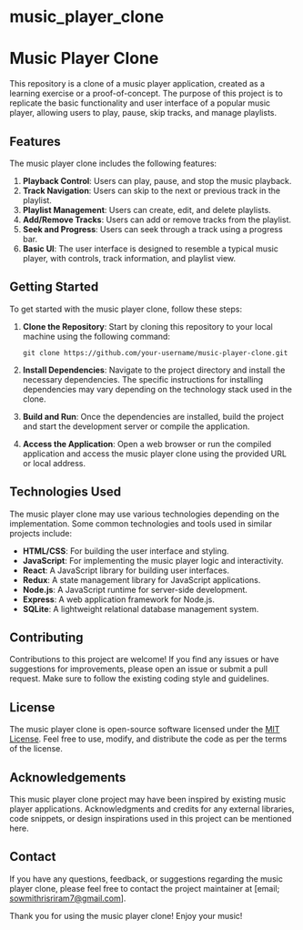 # music_player_clone
# Music Player Clone

This repository is a clone of a music player application, created as a learning exercise or a proof-of-concept. The purpose of this project is to replicate the basic functionality and user interface of a popular music player, allowing users to play, pause, skip tracks, and manage playlists.

## Features

The music player clone includes the following features:

1. **Playback Control**: Users can play, pause, and stop the music playback.
2. **Track Navigation**: Users can skip to the next or previous track in the playlist.
3. **Playlist Management**: Users can create, edit, and delete playlists.
4. **Add/Remove Tracks**: Users can add or remove tracks from the playlist.
5. **Seek and Progress**: Users can seek through a track using a progress bar.
6. **Basic UI**: The user interface is designed to resemble a typical music player, with controls, track information, and playlist view.

## Getting Started

To get started with the music player clone, follow these steps:

1. **Clone the Repository**: Start by cloning this repository to your local machine using the following command:

   ```
   git clone https://github.com/your-username/music-player-clone.git
   ```

2. **Install Dependencies**: Navigate to the project directory and install the necessary dependencies. The specific instructions for installing dependencies may vary depending on the technology stack used in the clone.

3. **Build and Run**: Once the dependencies are installed, build the project and start the development server or compile the application.

4. **Access the Application**: Open a web browser or run the compiled application and access the music player clone using the provided URL or local address.

## Technologies Used

The music player clone may use various technologies depending on the implementation. Some common technologies and tools used in similar projects include:

- **HTML/CSS**: For building the user interface and styling.
- **JavaScript**: For implementing the music player logic and interactivity.
- **React**: A JavaScript library for building user interfaces.
- **Redux**: A state management library for JavaScript applications.
- **Node.js**: A JavaScript runtime for server-side development.
- **Express**: A web application framework for Node.js.
- **SQLite**: A lightweight relational database management system.

## Contributing

Contributions to this project are welcome! If you find any issues or have suggestions for improvements, please open an issue or submit a pull request. Make sure to follow the existing coding style and guidelines.

## License

The music player clone is open-source software licensed under the [MIT License](LICENSE). Feel free to use, modify, and distribute the code as per the terms of the license.

## Acknowledgements

This music player clone project may have been inspired by existing music player applications. Acknowledgments and credits for any external libraries, code snippets, or design inspirations used in this project can be mentioned here.

## Contact

If you have any questions, feedback, or suggestions regarding the music player clone, please feel free to contact the project maintainer at [email\; sowmithrisriram7@gmail.com].

Thank you for using the music player clone! Enjoy your music!
